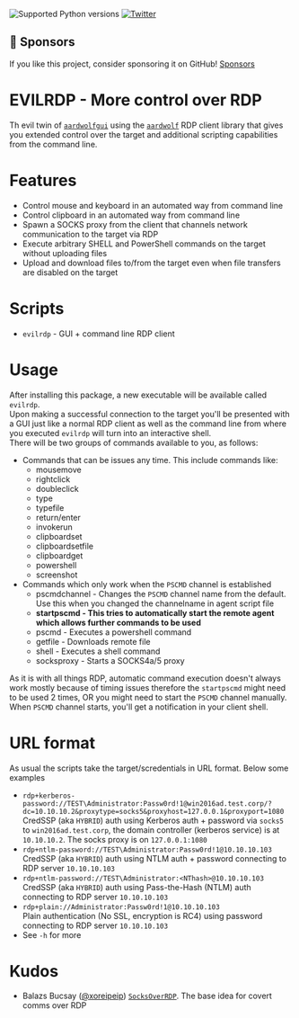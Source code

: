 ![Supported Python versions](https://img.shields.io/badge/python-3.7+-blue.svg) [![Twitter](https://img.shields.io/twitter/follow/skelsec?label=skelsec&style=social)](https://twitter.com/intent/follow?screen_name=skelsec)

## :triangular_flag_on_post: Sponsors

If you like this project, consider sponsoring it on GitHub! [Sponsors](https://github.com/sponsors/skelsec/)

# EVILRDP - More control over RDP
Th evil twin of [`aardwolfgui`](https://github.com/skelsec/aardwolfgui) using the [`aardwolf`](https://github.com/skelsec/aardwolf) RDP client library that gives you extended control over the target and additional scripting capabilities from the command line.

# Features
 - Control mouse and keyboard in an automated way from command line
 - Control clipboard in an automated way from command line
 - Spawn a SOCKS proxy from the client that channels network communication to the target via RDP  
 - Execute arbitrary SHELL and PowerShell commands on the target without uploading files
 - Upload and download files to/from the target even when file transfers are disabled on the target

# Scripts
 - `evilrdp` - GUI + command line RDP client 

# Usage
After installing this package, a new executable will be available called `evilrdp`.  
Upon making a successful connection to the target you'll be presented with a GUI just like a normal RDP client as well as the command line from where you executed `evilrdp` will turn into an interactive shell.  
There will be two groups of commands available to you, as follows:  
- Commands that can be issues any time. This include commands like:
  - mousemove
  - rightclick
  - doubleclick
  - type
  - typefile
  - return/enter
  - invokerun
  - clipboardset
  - clipboardsetfile
  - clipboardget
  - powershell
  - screenshot
- Commands which only work when the `PSCMD` channel is established
  - pscmdchannel - Changes the `PSCMD` channel name from the default. Use this when you changed the channelname in agent script file
  - **startpscmd - This tries to automatically start the remote agent which allows further commands to be used**
  - pscmd - Executes a powershell command
  - getfile - Downloads remote file
  - shell - Executes a shell command
  - socksproxy - Starts a SOCKS4a/5 proxy

As it is with all things RDP, automatic command execution doesn't always work mostly because of timing issues therefore the `startpscmd` might need to be used 2 times, OR you might need to start the `PSCMD` channel manually.  
When `PSCMD` channel starts, you'll get a notification in your client shell.

# URL format
As usual the scripts take the target/scredentials in URL format. Below some examples
 - `rdp+kerberos-password://TEST\Administrator:Passw0rd!1@win2016ad.test.corp/?dc=10.10.10.2&proxytype=socks5&proxyhost=127.0.0.1&proxyport=1080`  
 CredSSP (aka `HYBRID`) auth using Kerberos auth + password via `socks5` to `win2016ad.test.corp`, the domain controller (kerberos service) is at `10.10.10.2`. The socks proxy is on `127.0.0.1:1080`
 - `rdp+ntlm-password://TEST\Administrator:Passw0rd!1@10.10.10.103`  
 CredSSP (aka `HYBRID`) auth using NTLM auth + password connecting to RDP server `10.10.10.103`
 - `rdp+ntlm-password://TEST\Administrator:<NThash>@10.10.10.103`  
 CredSSP (aka `HYBRID`) auth using Pass-the-Hash (NTLM) auth connecting to RDP server `10.10.10.103`
 - `rdp+plain://Administrator:Passw0rd!1@10.10.10.103`  
 Plain authentication (No SSL, encryption is RC4) using password connecting to RDP server `10.10.10.103`
 - See `-h` for more

# Kudos
 - Balazs Bucsay ([@xoreipeip](https://twitter.com/xoreipeip)) [`SocksOverRDP`](https://github.com/nccgroup/SocksOverRDP). The base idea for covert comms over RDP

